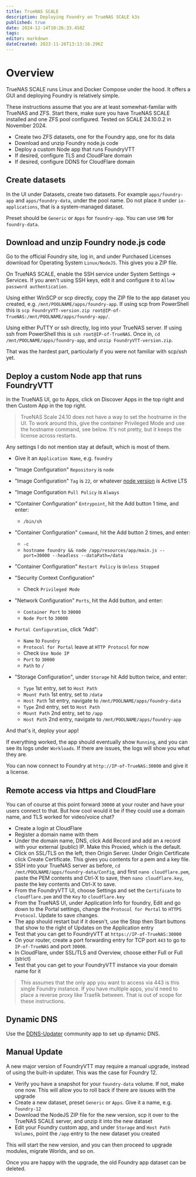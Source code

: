```yaml
---
title: TrueNAS SCALE
description: Deploying Foundry on TrueNAS SCALE k3s
published: true
date: 2024-12-14T10:26:33.458Z
tags: 
editor: markdown
dateCreated: 2023-11-26T13:13:16.296Z
---
```


# Overview

TrueNAS SCALE runs Linux and Docker Compose under the hood. It offers a GUI and deploying Foundry is relatively simple.

These instructions assume that you are at least somewhat-familar with TrueNAS and ZFS. Start there, make sure you have TrueNAS SCALE installed and one ZFS pool configured. Tested on SCALE 24.10.0.2 in November 2024.

- Create two ZFS datasets, one for the Foundry app, one for its data
- Download and unzip Foundry node.js code
- Deploy a custom Node app that runs FoundryVTT
- If desired, configure TLS and CloudFlare domain
- If desired, configure DDNS for CloudFlare domain

## Create datasets

In the UI under Datasets, create two datasets. For example `apps/foundry-app` and `apps/foundry-data`, under the pool name. Do not place it under `ix-applications`, that is a system-managed dataset.

Preset should be `Generic` or `Apps` for `foundry-app`. You can use `SMB` for `foundry-data`.

## Download and unzip Foundry node.js code

Go to the official Foundry site, log in, and under Purchased Licenses download for Operating System `Linux/NodeJS`. This gives you a ZIP file.

On TrueNAS SCALE, enable the SSH service under System Settings -> Services. If you aren't using SSH keys, edit it and configure it to `Allow password authentication`.

Using either WinSCP or scp directly, copy the ZIP file to the app dataset you created, e.g. `/mnt/POOLNAME/apps/foundry-app`. If using scp from PowerShell this is `scp FoundryVTT-version.zip root@IP-of-TrueNAS:/mnt/POOLNAME/apps/foundry-app/`.

Using either PuTTY or ssh directly, log into your TrueNAS server. If using ssh from PowerShell this is `ssh root@IP-of-TrueNAS`. Once in, `cd /mnt/POOLNAME/apps/foundry-app`, and `unzip FoundryVTT-version.zip`.

That was the hardest part, particularly if you were not familiar with scp/ssh yet.

## Deploy a custom Node app that runs FoundryVTT

In the TrueNAS UI, go to Apps, click on Discover Apps in the top right and then Custom App in the top right.

> TrueNAS Scale 24.10 does not have a way to set the hostname in the UI. To work around this, give the container Privileged Mode and use the hostname command, see below. It's not pretty, but it keeps the license across restarts.

Any settings I do not mention stay at default, which is most of them.

- Give it an `Application Name`, e.g. `foundry`
- "Image Configuration" `Repository` is `node`
- "Image Configuration" `Tag` is `22`, or whatever [node version](https://nodejs.org/en/about/previous-releases) is Active LTS
- "Image Configuration `Pull Policy` is `Always`

- "Container Configuration" `Entrypoint`, hit the Add button 1 time, and enter:
  - `/bin/sh`
- "Container Configuration" `Command`, hit the Add button 2 times, and enter:
	- `-c`
  - `hostname foundry && node /app/resources/app/main.js --port=30000 --headless --dataPath=/data`
- "Container Configuration" `Restart Policy` is `Unless Stopped`

- "Security Context Configuration"
  - Check `Privileged Mode`

- "Network Configuration" `Ports`, hit the Add button, and enter:
	- `Container Port` to `30000`
  - `Node Port` to `30000`

- `Portal Configuration`, click "Add":
  - `Name` to `Foundry`
  - `Protocol for Portal` leave at `HTTP Protocol` for now
  - Check `Use Node IP`
  - `Port` to `30000`
  - `Path` to `/`

- "Storage Configuration", under `Storage` hit Add button twice, and enter:
  - `Type` 1st entry, set to `Host Path`
  - `Mount Path` 1st entry, set to `/data`
  - `Host Path` 1st entry, navigate to `/mnt/POOLNAME/apps/foundry-data`
  - `Type` 2nd entry, set to `Host Path`
  - `Mount Path` 2nd entry, set to `/app`
  - `Host Path` 2nd entry, navigate to `/mnt/POOLNAME/apps/foundry-app`


And that's it, deploy your app!

If everything worked, the app should eventually show `Running`, and you can see its logs under `Workloads`. If there are issues, the logs will show you what they are.

You can now connect to Foundry at `http://IP-of-TrueNAS:30000` and give it a license.

## Remote access via https and CloudFlare

You can of course at this point forward `30000` at your router and have your users connect to that. But how cool would it be if they could use a domain name, and TLS worked for video/voice chat?

- Create a login at CloudFlare
- Register a domain name with them
- Under the domain name, DNS, click Add Record and add an `A` record with your external (public) IP. Make this Proxied, which is the default.
- Click on SSL/TLS on the left, then Origin Server. Under Origin Certificate click Create Certificate. This gives you contents for a pem and a key file. 
- SSH into your TrueNAS server as before, `cd /mnt/POOLNAME/apps/foundry-data/Config`, and first `nano cloudflare.pem`, paste the PEM contents and Ctrl-X to save, then `nano cloudflare.key`, paste the key contents and Ctrl-X to save.
- From the FoundryVTT UI, choose Settings and set the `Certificate` to `cloudflare.pem` and the `Key` to `cloudflare.key`
- From the TrueNAS UI, under Application Info for foundry, Edit and go down to the Portal settings, change the `Protocol for Portal` to `HTTPS Protocol`. Update to save changes.
- The app should restart but if it doesn't, use the Stop then Start buttons that show to the right of Updates on the Application entry
- Test that you can get to FoundryVTT at `https://IP-of-TrueNAS:30000`
- On your router, create a port forwarding entry for TCP port `443` to go to `IP-of-TrueNAS` and port `30000`.
- In CloudFlare, under SSL/TLS and Overview, choose either Full or Full (strict)
- Test that you can get to your FoundryVTT instance via your domain name for it

> This assumes that the only app you want to access via 443 is this single Foundry instance. If you have multiple apps, you'd need to place a reverse proxy like Traefik between. That is out of scope for these instructions.

## Dynamic DNS

Use the [DDNS-Updater](https://www.truenas.com/docs/scale/scaletutorials/apps/communityapps/ddns-updater/) community app to set up dynamic DNS.

## Manual Update

A new major version of FoundryVTT may require a manual upgrade, instead of using the built-in updater. This was the case for Foundry 12.

- Verify you have a snapshot for your `foundry-data` volume. If not, make one now. This will allow you to roll back if there are issues with the upgrade
- Create a new dataset, preset `Generic` or `Apps`. Give it a name, e.g. `foundry-12`
- Download the NodeJS ZIP file for the new version, scp it over to the TrueNAS SCALE server, and unzip it into the new dataset
- Edit your Foundry custom app, and under `Storage` and `Host Path Volumes`, point the `/app` entry to the new dataset you created

This will start the new version, and you can then proceed to upgrade modules, migrate Worlds, and so on.

Once you are happy with the upgrade, the old Foundry app dataset can be deleted.
